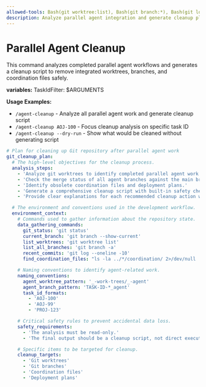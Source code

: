 ```yaml
---
allowed-tools: Bash(git worktree:list), Bash(git branch:*), Bash(git log:*), Bash(git status:*), Bash(ls:*), Bash(cat:*), Bash(find:*)
description: Analyze parallel agent integration and generate cleanup plan (read-only analysis)
---
```


# Parallel Agent Cleanup

This command analyzes completed parallel agent workflows and generates a cleanup script to remove integrated worktrees, branches, and coordination files safely.

**variables:**
TaskIdFilter: $ARGUMENTS

**Usage Examples:**

- `/agent-cleanup` - Analyze all parallel agent work and generate cleanup script
- `/agent-cleanup AOJ-100` - Focus cleanup analysis on specific task ID
- `/agent-cleanup --dry-run` - Show what would be cleaned without generating script

```yaml
# Plan for cleaning up Git repository after parallel agent work
git_cleanup_plan:
  # The high-level objectives for the cleanup process.
  analysis_steps:
    - 'Analyze git worktrees to identify completed parallel agent work.'
    - 'Check the merge status of all agent branches against the main branch.'
    - 'Identify obsolete coordination files and deployment plans.'
    - 'Generate a comprehensive cleanup script with built-in safety checks.'
    - 'Provide clear explanations for each recommended cleanup action within the script.'

  # The environment and conventions used in the development workflow.
  environment_context:
    # Commands used to gather information about the repository state.
    data_gathering_commands:
      git_status: 'git status'
      current_branch: 'git branch --show-current'
      list_worktrees: 'git worktree list'
      list_all_branches: 'git branch -a'
      recent_commits: 'git log --oneline -10'
      find_coordination_files: "ls -la ../*/coordination/ 2>/dev/null || echo 'No coordination directories found'"

    # Naming conventions to identify agent-related work.
    naming_conventions:
      agent_worktree_pattern: '_-work-trees/_-agent'
      agent_branch_pattern: 'TASK-ID-*_agent'
      task_id_formats:
        - 'AOJ-100'
        - 'AOJ-99'
        - 'PROJ-123'

    # Critical safety rules to prevent accidental data loss.
    safety_requirements:
      - 'The analysis must be read-only.'
      - 'The final output should be a cleanup script, not direct execution of commands.'

    # Specific items to be targeted for cleanup.
    cleanup_targets:
      - 'Git worktrees'
      - 'Git branches'
      - 'Coordination files'
      - 'Deployment plans'
```
